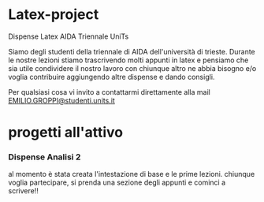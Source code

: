 # Latex-project
Dispense Latex AIDA Triennale UniTs

Siamo degli studenti della triennale di AIDA dell'università di trieste. Durante le nostre lezioni stiamo trascrivendo molti appunti in latex e pensiamo che sia utile condividere il nostro lavoro con chiunque altro ne abbia bisogno e/o voglia contribuire aggiungendo altre dispense e dando consigli.

Per qualsiasi cosa vi invito a contattarmi direttamente alla mail EMILIO.GROPPI@studenti.units.it

# progetti all'attivo
### Dispense Analisi 2
al momento è stata creata l'intestazione di base e le prime lezioni. chiunque voglia partecipare, si prenda una sezione degli appunti e cominci a scrivere!!
